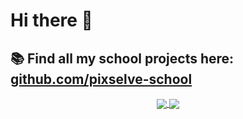 # Hi there 👋

## 📚 Find all my school projects here: [github.com/pixselve-school](https://github.com/pixselve-school)

<p align="center">
  <a href="https://github.com/pixselve">
    <img align="center" src="https://github-readme-stats.vercel.app/api/wakatime?username=Pixselve&theme=tokyonight" />
  </a>
  <a href="https://github.com/pixselve">
    <img align="center" src="https://github-readme-stats.vercel.app/api/top-langs?username=pixselve&theme=tokyonight" />
  </a>
</p>

